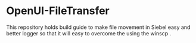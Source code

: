 # OpenUI-FileTransfer
This repository holds build guide to make file movement in Siebel easy and better logger so that it will easy to overcome the using the winscp .
